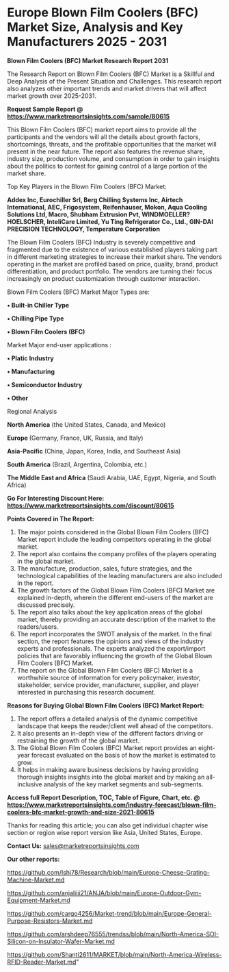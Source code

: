 # Europe Blown Film Coolers (BFC) Market Size, Analysis and Key Manufacturers 2025 - 2031

<strong>Blown Film Coolers (BFC) Market Research Report 2031</strong>

The Research Report on Blown Film Coolers (BFC) Market is a Skillful and Deep Analysis of the Present Situation and Challenges. This research report also analyzes other important trends and market drivers that will affect market growth over 2025-2031.

<strong>Request Sample Report @ <a href=https://www.marketreportsinsights.com/sample/80615>https://www.marketreportsinsights.com/sample/80615</a></strong>

This Blown Film Coolers (BFC) market report aims to provide all the participants and the vendors will all the details about growth factors, shortcomings, threats, and the profitable opportunities that the market will present in the near future. The report also features the revenue share, industry size, production volume, and consumption in order to gain insights about the politics to contest for gaining control of a large portion of the market share.

Top Key Players in the Blown Film Coolers (BFC) Market:

<strong>Addex Inc, Eurochiller Srl, Berg Chilling Systems Inc, Airtech International, AEC, Frigosystem, Reifenhauser, Mokon, Aqua Cooling Solutions Ltd, Macro, Shubham Extrusion Pvt, WINDMOELLER?HOELSCHER, InteliCare Limited, Yu Ting Refrigerator Co., Ltd., GIN-DAI PRECISION TECHNOLOGY, Temperature Corporation</strong>

The Blown Film Coolers (BFC) Industry is severely competitive and fragmented due to the existence of various established players taking part in different marketing strategies to increase their market share. The vendors operating in the market are profiled based on price, quality, brand, product differentiation, and product portfolio. The vendors are turning their focus increasingly on product customization through customer interaction.

Blown Film Coolers (BFC) Market Major Types are:

<strong>• Built-in Chiller Type

• Chilling Pipe Type

• Blown Film Coolers (BFC)</strong>

Market Major end-user applications :

<strong>• Platic Industry

• Manufacturing

• Semiconductor Industry

• Other</strong>

Regional Analysis

</u><strong><b>North America</b></strong> (the United States, Canada, and Mexico)

<strong><b>Europe </b></strong>(Germany, France, UK, Russia, and Italy)

<strong><b>Asia-Pacific</b></strong> (China, Japan, Korea, India, and Southeast Asia)

<strong><b>South America</b></strong> (Brazil, Argentina, Colombia, etc.)

<strong><b>The Middle East and Africa</b></strong> (Saudi Arabia, UAE, Egypt, Nigeria, and South Africa)

<strong>Go For Interesting Discount Here: <a href=https://www.marketreportsinsights.com/discount/80615>https://www.marketreportsinsights.com/discount/80615</a></strong>

<strong>Points Covered in The Report:</strong>
<ol>
  <li>The major points considered in the Global Blown Film Coolers (BFC) Market report include the leading competitors operating in the global market.</li>
  <li>The report also contains the company profiles of the players operating in the global market.</li>
  <li>The manufacture, production, sales, future strategies, and the technological capabilities of the leading manufacturers are also included in the report.</li>
  <li>The growth factors of the Global Blown Film Coolers (BFC) Market are explained in-depth, wherein the different end-users of the market are discussed precisely.</li>
  <li>The report also talks about the key application areas of the global market, thereby providing an accurate description of the market to the readers/users.</li>
  <li>The report incorporates the SWOT analysis of the market. In the final section, the report features the opinions and views of the industry experts and professionals. The experts analyzed the export/import policies that are favorably influencing the growth of the Global Blown Film Coolers (BFC) Market.</li>
  <li>The report on the Global Blown Film Coolers (BFC) Market is a worthwhile source of information for every policymaker, investor, stakeholder, service provider, manufacturer, supplier, and player interested in purchasing this research document.</li>
</ol>
<strong>Reasons for Buying Global Blown Film Coolers (BFC) Market Report:</strong>

<ol>
  <li>The report offers a detailed analysis of the dynamic competitive landscape that keeps the reader/client well ahead of the competitors.</li>
  <li>It also presents an in-depth view of the different factors driving or restraining the growth of the global market.</li>
  <li>The Global Blown Film Coolers (BFC) Market report provides an eight-year forecast evaluated on the basis of how the market is estimated to grow.</li>
  <li>It helps in making aware business decisions by having providing thorough insights insights into the global market and by making an all-inclusive analysis of the key market segments and sub-segments.</li>
</ol>
<strong>Access full Report Description, TOC, Table of Figure, Chart, etc. @ <a href=https://www.marketreportsinsights.com/industry-forecast/blown-film-coolers-bfc-market-growth-and-size-2021-80615>https://www.marketreportsinsights.com/industry-forecast/blown-film-coolers-bfc-market-growth-and-size-2021-80615</a></strong>


Thanks for reading this article; you can also get individual chapter wise section or region wise report version like Asia, United States, Europe.

<strong>Contact Us:</strong>
sales@marketreportsinsights.com

<strong>Our other reports:</strong>

<a href=https://github.com/Ishi78/Research/blob/main/Europe-Cheese-Grating-Machine-Market.md>https://github.com/Ishi78/Research/blob/main/Europe-Cheese-Grating-Machine-Market.md</a>

<a href=https://github.com/anjaliiii21/ANJA/blob/main/Europe-Outdoor-Gym-Equipment-Market.md>https://github.com/anjaliiii21/ANJA/blob/main/Europe-Outdoor-Gym-Equipment-Market.md</a>

<a href=https://github.com/cargo4256/Market-trend/blob/main/Europe-General-Purpose-Resistors-Market.md>https://github.com/cargo4256/Market-trend/blob/main/Europe-General-Purpose-Resistors-Market.md</a>

<a href=https://github.com/arshdeep76555/trendss/blob/main/North-America-SOI-Silicon-on-Insulator-Wafer-Market.md>https://github.com/arshdeep76555/trendss/blob/main/North-America-SOI-Silicon-on-Insulator-Wafer-Market.md</a>

<a href=https://github.com/Shanti2611/MARKET/blob/main/North-America-Wireless-RFID-Reader-Market.md>https://github.com/Shanti2611/MARKET/blob/main/North-America-Wireless-RFID-Reader-Market.md</a>"
